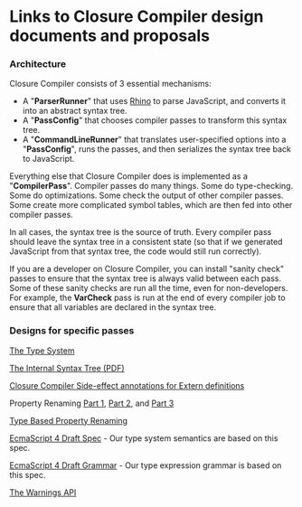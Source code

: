 # Links to Closure Compiler design documents and proposals

### Architecture

Closure Compiler consists of 3 essential mechanisms:
- A "**ParserRunner**" that uses [Rhino](http://www.mozilla.org/rhino/) to parse JavaScript, and converts it into an abstract syntax tree.
- A "**PassConfig**" that chooses compiler passes to transform this syntax tree.
- A "**CommandLineRunner**" that translates user-specified options into a "**PassConfig**", runs the passes, and then serializes the syntax tree back to JavaScript.

Everything else that Closure Compiler does is implemented as a "**CompilerPass**". Compiler passes do many things. Some do type-checking. Some do optimizations. Some check the output of other compiler passes. Some create more complicated symbol tables, which are then fed into other compiler passes.

In all cases, the syntax tree is the source of truth. Every compiler pass should leave the syntax tree in a consistent state (so that if we generated JavaScript from that syntax tree, the code would still run correctly). 

If you are a developer on Closure Compiler, you can install "sanity check" passes to ensure that the syntax tree is always valid between each pass. Some of these sanity checks are run all the time, even for non-developers. For example, the **VarCheck** pass is run at the end of every compiler job to ensure that all variables are declared in the syntax tree.

### Designs for specific passes

[The Type System](https://docs.google.com/document/edit?id=1L6g92j9Z-w3uvDP0H-0whb2fOcwnjiXRY8pbG9LkOvQ)

[The Internal Syntax Tree (PDF)](https://onyx.koli.ch/get/4882/closure-compiler-ast.pdf)

[Closure Compiler Side-effect annotations for Extern definitions](https://docs.google.com/document/pub?id=1oaJGeYqhat13e_gpE47ToQc1jPCN6k59438OoUGeXFc)

Property Renaming [Part 1](http://closuretools.blogspot.com/2011/01/property-by-any-other-name-part-1.html), [Part 2](http://closuretools.blogspot.com/2011/01/property-by-any-other-name-part-2.html), and [Part 3](http://closuretools.blogspot.com/2011/01/property-by-any-other-name-part-3.html)

[Type Based Property Renaming](https://github.com/google/closure-compiler/wiki/Type-Based-Property-Renaming)

[EcmaScript 4 Draft Spec](https://docs.google.com/viewer?a=v&pid=explorer&chrome=true&srcid=0B4ovp2kaZSwWM2Q4ZmI3MjgtMGZhZi00NDEwLTk0N2MtZTEzYjE3YTI4ZjY3) - Our type system semantics are based on this spec.

[EcmaScript 4 Draft Grammar](https://docs.google.com/viewer?a=v&pid=explorer&chrome=true&srcid=0B4ovp2kaZSwWZjFiOGU1MjItZTBhMy00NGIxLWFlMzItY2VhNTMyMmIxYmZj) - Our type expression grammar is based on this spec.

[The Warnings API](https://docs.google.com/document/d/1xPIM-GjEjhW6Y1bzGGdfHYgWM6dBGC56_XcPu1hSqbU/edit)